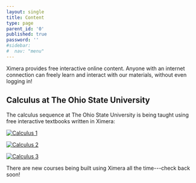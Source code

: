 ```yaml
---
layout: single
title: Content
type: page
parent_id: '0'
published: true
password: ''
#sidebar:
#  nav: "menu"
---
```


Ximera provides free interactive online content. Anyone with an internet connection can
freely learn and interact with our materials, without even logging in!

## Calculus at The Ohio State University

The calculus sequence at The Ohio State University is being taught
using free interactive textbooks written in Ximera:

[![Calculus 1](https://ximera.osu.edu/mooculus/logos/calculus1Logo/logo.png)](https://ximera.osu.edu/mooculus/calculus1)


[![Calculus 2](https://ximera.osu.edu/mooculus/logos/calculus2Logo/logo.png)](https://ximera.osu.edu/mooculus/calculus2)


[![Calculus 3](https://ximera.osu.edu/mooculus/logos/calculus3Logo/logo.png)](https://ximera.osu.edu/mooculus/calculus3)




There are new courses being built using Ximera all the time---check back soon!
